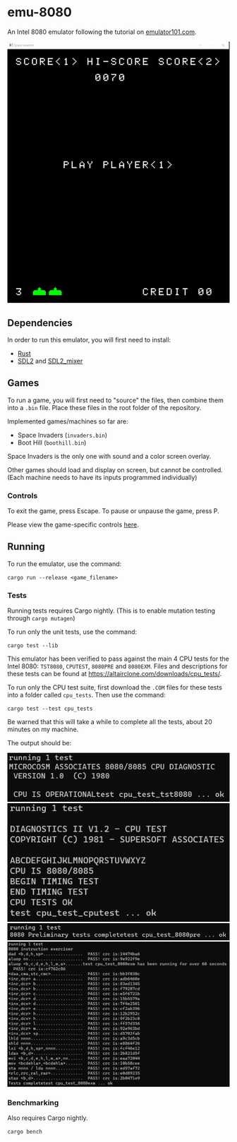 # emu-8080
An Intel 8080 emulator following the tutorial on [emulator101.com](http://emulator101.com/).

![space invaders demo](./invaders_demo.gif)

## Dependencies
In order to run this emulator, you will first need to install:
* [Rust](https://www.rust-lang.org/tools/install)
* [SDL2](https://www.libsdl.org/download-2.0.php) and [SDL2_mixer](https://www.libsdl.org/projects/SDL_mixer/)

## Games
To run a game, you will first need to "source" the files, then combine them into a `.bin` file.
Place these files in the root folder of the repository.

Implemented games/machines so far are:
* Space Invaders (`invaders.bin`)
* Boot Hill (`boothill.bin`)

Space Invaders is the only one with sound and a color screen overlay.

Other games should load and display on screen, but cannot be controlled.
(Each machine needs to have its inputs programmed individually)

### Controls
To exit the game, press Escape. To pause or unpause the game, press P.

Please view the game-specific controls [here](./CONTROLS.md).

## Running
To run the emulator, use the command:
```
cargo run --release <game_filename>
```

### Tests
Running tests requires Cargo nightly. (This is to enable mutation testing through `cargo mutagen`)

To run only the unit tests, use the command:
```
cargo test --lib
```

This emulator has been verified to pass against the main 4 CPU tests for the Intel 8080:
`TST8080`, `CPUTEST`, `8080PRE` and `8080EXM`. Files and descriptions for these tests can be found at
https://altairclone.com/downloads/cpu_tests/.

To run only the CPU test suite, first download the `.COM` files for these tests into a folder called `cpu_tests`.
Then use the command:
```
cargo test --test cpu_tests
```
Be warned that this will take a while to complete all the tests, about 20 minutes on my machine.

The output should be:

![tst8080 pass](cpu_tests_screenshots/tst8080.png)
![cputest pass](cpu_tests_screenshots/cputest.png)
![8080pre pass](cpu_tests_screenshots/8080pre.png)
![8080exm pass](cpu_tests_screenshots/8080exm.png)

### Benchmarking
Also requires Cargo nightly.
```
cargo bench
```
